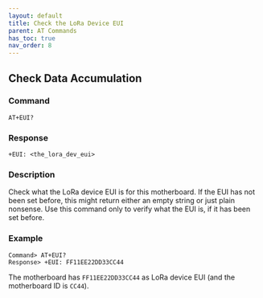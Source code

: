 ```yaml
---
layout: default
title: Check the LoRa Device EUI
parent: AT Commands
has_toc: true
nav_order: 8
---
```


## Check Data Accumulation
### Command
```
AT+EUI?
```

### Response
```
+EUI: <the_lora_dev_eui>
```

### Description
Check what the LoRa device EUI is for this motherboard. If the EUI has not been set before, this might return either an empty string or just plain nonsense. Use this command only to verify what the EUI is, if it has been set before.


### Example
```
Command> AT+EUI?
Response> +EUI: FF11EE22DD33CC44
```
The motherboard has `FF11EE22DD33CC44` as LoRa device EUI (and the motherboard ID is `CC44`).
